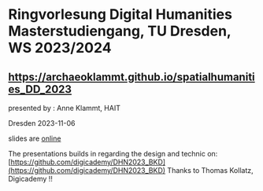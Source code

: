 # Ringvorlesung Digital Humanities Masterstudiengang, TU Dresden, WS 2023/2024
## https://archaeoklammt.github.io/spatialhumanities_DD_2023
presented by : Anne Klammt, HAIT

Dresden 2023-11-06

slides are [online]([https://archaeoklammt.github.io/spatialhumanities_DD_2023)

The presentations builds in regarding the design and technic on:
[https://github.com/digicademy/DHN2023_BKD](https://github.com/digicademy/DHN2023_BKD) 
Thanks to Thomas Kollatz, Digicademy !!
